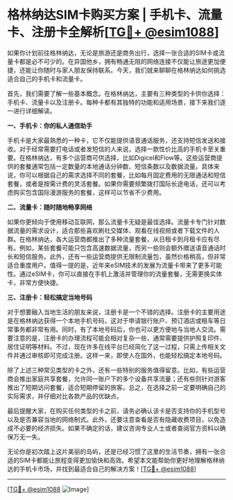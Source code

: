 # 格林纳达SIM卡购买方案 | 手机卡、流量卡、注册卡全解析[[TG💪+ @esim1088](https://t.me/s/esim1088)]

如果你计划前往格林纳达，无论是旅游还是商务出行，选择一张合适的SIM卡或流量卡都是必不可少的。在异国他乡，拥有畅通无阻的网络连接不仅能让旅途更加便捷，还能让你随时与家人朋友保持联系。今天，我们就来聊聊在格林纳达如何挑选适合自己的手机卡和流量卡。

首先，我们需要了解一些基本概念。在格林纳达，主要有三种类型的卡供你选择：手机卡、流量卡以及注册卡。每种卡都有其独特的功能和适用场景，接下来我们逐一进行详细解读。

**一、手机卡：你的私人通信助手**

手机卡是大家最熟悉的一种卡，它不仅能提供语音通话服务，还支持短信发送和接收。对于经常需要打电话或者发短信的人来说，选择一款性价比高的手机卡至关重要。在格林纳达，有多个运营商可供选择，比如Digicel和Flow等。这些运营商提供的套餐通常包括一定数量的本地通话分钟数、短信条数以及数据流量。具体来说，你可以根据自己的需求选择不同的套餐，比如每月固定费用的无限通话和短信套餐，或者是按需计费的灵活套餐。如果你需要频繁拨打国际长途电话，还可以考虑购买包含国际漫游服务的套餐，这样可以节省不少费用。

**二、流量卡：随时随地畅享网络**

如果你更倾向于使用移动互联网，那么流量卡无疑是最佳选择。流量卡专门针对数据流量的需求设计，适合那些喜欢刷社交媒体、观看在线视频或者下载文件的人群。在格林纳达，各大运营商都推出了多种流量套餐，从日租卡到月租卡应有尽有。例如，某些套餐可能只包含高速数据流量，而另一些则会额外赠送语音通话时长和短信服务。此外，还有一些运营商提供无限制流量包，虽然价格稍高，但非常适合重度用户。值得一提的是，近年来eSIM技术的发展为流量卡带来了更多可能性。通过eSIM卡，你可以直接在手机上激活并管理你的流量套餐，无需更换实体卡，非常方便快捷。

**三、注册卡：轻松搞定当地号码**

对于想要融入当地生活的朋友来说，注册卡是一个不错的选择。注册卡的主要用途是在格林纳达获得一个本地手机号码，这对于申请银行账户、预订酒店或租车等日常事务都非常有用。同时，有了本地号码后，你也可以更方便地与当地人交流。需要注意的是，注册卡的办理流程可能会相对复杂一些，通常需要提供护照复印件、居住证明等材料。不过，现在许多在线平台已经简化了这一过程，只需上传相关文件并通过审核即可完成注册。这样一来，即使人在国外，也能轻松搞定本地号码。

除了上述三种常见类型的卡之外，还有一些特别的服务值得留意。比如，有些运营商会推出家庭共享套餐，允许同一账户下的多个设备共享流量；还有些则针对游客推出了短期访问套餐，适合短期停留的旅客。总之，在选择之前一定要明确自己的实际需求，并仔细对比各款产品的优缺点。

最后提醒大家，在购买任何类型的卡之前，请务必确认该卡是否支持你的手机型号以及是否兼容当地的网络制式。此外，还要注意查看是否有隐藏收费项目，以免造成不必要的经济损失。如果不确定的话，建议咨询专业人士或者查阅官方资料以确保万无一失。

无论你是初次踏上这片美丽的岛屿，还是已经习惯了这里的生活节奏，拥有一张合适的SIM卡都能让旅程变得更加愉快和高效。希望本文能帮助你更好地理解格林纳达的手机卡市场，并找到最适合自己的解决方案！[[TG💪+ @esim1088](https://t.me/s/esim1088)]

---

[[TG💪+ @esim1088](https://t.me/s/esim1088) ![Image](https://i.postimg.cc/4NQfJmqS/Snipaste-2025-05-13-00-14-12.png)]